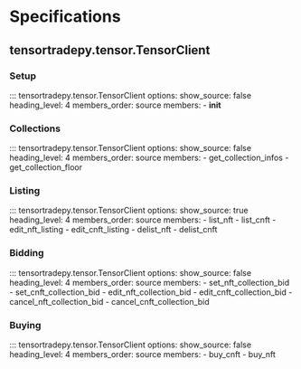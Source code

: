 # Specifications

## tensortradepy.tensor.TensorClient

### Setup

::: tensortradepy.tensor.TensorClient
    options:
        show_source: false
        heading_level: 4
        members_order: source
        members:
          - __init__

### Collections

::: tensortradepy.tensor.TensorClient
    options:
        show_source: false
        heading_level: 4
        members_order: source
        members:
          - get_collection_infos
          - get_collection_floor
        

### Listing

::: tensortradepy.tensor.TensorClient
    options:
        show_source: true
        heading_level: 4
        members_order: source
        members:
          - list_nft
          - list_cnft
          - edit_nft_listing
          - edit_cnft_listing
          - delist_nft
          - delist_cnft


### Bidding

::: tensortradepy.tensor.TensorClient
    options:
        show_source: false
        heading_level: 4
        members_order: source
        members:
          - set_nft_collection_bid
          - set_cnft_collection_bid
          - edit_nft_collection_bid
          - edit_cnft_collection_bid
          - cancel_nft_collection_bid
          - cancel_cnft_collection_bid

### Buying


::: tensortradepy.tensor.TensorClient
    options:
        show_source: false
        heading_level: 4
        members_order: source
        members:
          - buy_cnft
          - buy_nft
